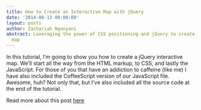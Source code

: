 ```yaml
---
title: How to Create an Interactive Map with jQuery
date: '2014-08-13 00:00:00'
layout: posts
author: Zachariah Ngonyani
abstract: Laveraging the power of CSS positioning and jQuery to create a simple Interactive
  map
---
```

In this tutorial, I’m going to show you how to create a jQuery interactive map. We’ll start all the way from the HTML markup, to CSS, and lastly the JavaScript. For those of you that have an addiction to caffeine (like me) I have also included the CoffeeScript version of our JavaScript file. Awesome, huh? Not only that, but I’ve also included all the source code at the end of the tutorial.

Read more about this post [here]( http://skylinedesign.co.ke/how-to-create-an-interactive-map-with-jquery/)
